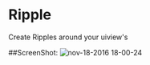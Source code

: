 # Ripple
   Create Ripples around your uiview's
   
##ScreenShot:
![nov-18-2016 18-00-24](https://cloud.githubusercontent.com/assets/14089959/20430194/ff8b1282-adb8-11e6-8f92-6b0c297d4461.gif)
